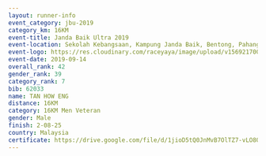 ```yaml
---
layout: runner-info 
event_category: jbu-2019 
category_km: 16KM 
event-title: Janda Baik Ultra 2019  
event-location: Sekolah Kebangsaan, Kampung Janda Baik, Bentong, Pahang, Malaysia 
event-logo: https://res.cloudinary.com/raceyaya/image/upload/v1569217009/logo/janda-baik_vch1pc.jpg 
event-date: 2019-09-14 
overall_rank: 42
gender_rank: 39
category_rank: 7
bib: 62033
name: TAN HOW ENG
distance: 16KM
category: 16KM Men Veteran
gender: Male
finish: 2-08-25
country: Malaysia
certificate: https://drive.google.com/file/d/1jioD5tQ0JnMvB7OlTZ7-vLO8O775oE7v/view?usp=sharing
---
```

